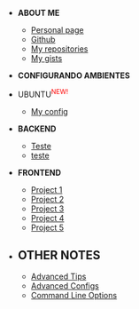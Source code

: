 

- <strong>ABOUT ME</strong>
  - [Personal page](https://brochj.github.io/)
  - [Github](https://github.com/brochj)
  - [My repositories](https://github.com/brochj?tab=repositories)
  - [My gists](https://gist.github.com/brochj)
  
- <strong>CONFIGURANDO AMBIENTES</strong>
- UBUNTU<sup style="color:red;">NEW!</sup>
  - [My config](/environment/ubuntu/web-dev.md)

- <strong>BACKEND</strong>
  - [Teste](/backend/ambiente.md)
  - [teste](dfsdf)

- <strong>FRONTEND</strong>
  - [Project 1](/frontend/project-1/ambiente.md)
  - [Project 2](/frontend/project-2/ambiente.md)
  - [Project 3](/frontend/project-3/ambiente.md)
  - [Project 4](/frontend/project-4/ambiente.md)
  - [Project 5](/frontend/project-5/ambiente.md)
  

<!-- - MOBILE
  - [Teste](/mobile/ambiente.md)
  - [Teste](/mobile/ambiente.md)
  - [Teste](/mobile/ambiente.md)
  - [Teste](/mobile/ambiente.md)
  - [Teste](/mobile/ambiente.md) -->



- <strong>OTHER NOTES</strong>
  - 
    - [Advanced Tips](/rocketseat/bootcamp/ambiente.md)
    - [Advanced Configs](/advanced-configs)
    - [Command Line Options](/command-line-options)
  

